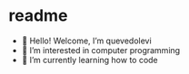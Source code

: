 # readme
- 👋 Hello! Welcome, I’m quevedolevi
- 👀 I’m interested in computer programming
- 🌱 I’m currently learning how to code
